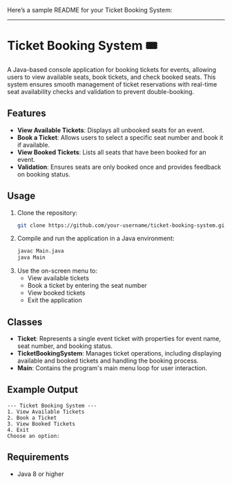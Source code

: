 Here’s a sample README for your Ticket Booking System:

---

# Ticket Booking System 🎟️

A Java-based console application for booking tickets for events, allowing users to view available seats, book tickets, and check booked seats. This system ensures smooth management of ticket reservations with real-time seat availability checks and validation to prevent double-booking.

## Features

- **View Available Tickets**: Displays all unbooked seats for an event.
- **Book a Ticket**: Allows users to select a specific seat number and book it if available.
- **View Booked Tickets**: Lists all seats that have been booked for an event.
- **Validation**: Ensures seats are only booked once and provides feedback on booking status.

## Usage

1. Clone the repository:
   ```bash
   git clone https://github.com/your-username/ticket-booking-system.git
   ```
2. Compile and run the application in a Java environment:
   ```bash
   javac Main.java
   java Main
   ```
3. Use the on-screen menu to:
   - View available tickets
   - Book a ticket by entering the seat number
   - View booked tickets
   - Exit the application

## Classes

- **Ticket**: Represents a single event ticket with properties for event name, seat number, and booking status.
- **TicketBookingSystem**: Manages ticket operations, including displaying available and booked tickets and handling the booking process.
- **Main**: Contains the program's main menu loop for user interaction.

## Example Output

```
--- Ticket Booking System ---
1. View Available Tickets
2. Book a Ticket
3. View Booked Tickets
4. Exit
Choose an option: 
```

## Requirements

- Java 8 or higher

